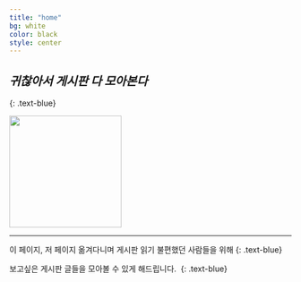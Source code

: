 ```yaml
---
title: "home"
bg: white
color: black
style: center
---
```


## *귀찮아서 게시판 다 모아본다*
{: .text-blue}

<img src="https://user-images.githubusercontent.com/11792345/29739833-9b86795a-8a82-11e7-9901-d4c63e5fef63.png" width="200px" height="200px">

---


이 페이지, 저 페이지 옮겨다니며 게시판 읽기 불편했던 사람들을 위해
{: .text-blue}


보고싶은 게시판 글들을 모아볼 수 있게 해드립니다. 
{: .text-blue}



